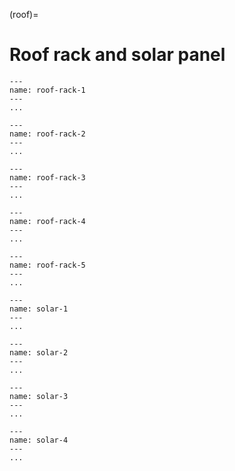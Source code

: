 (roof)=
# Roof rack and solar panel

```{figure} images/roof/roof-rack-1.jpeg
---
name: roof-rack-1
---
...
```

```{figure} images/roof/roof-rack-2.jpeg
---
name: roof-rack-2
---
...
```

```{figure} images/roof/roof-rack-3.jpeg
---
name: roof-rack-3
---
...
```

```{figure} images/roof/roof-rack-4.jpeg
---
name: roof-rack-4
---
...
```

```{figure} images/roof/roof-rack-5.jpeg
---
name: roof-rack-5
---
...
```

```{figure} images/roof/solar-1.jpeg
---
name: solar-1
---
...
```

```{figure} images/roof/solar-2.jpeg
---
name: solar-2
---
...
```

```{figure} images/roof/solar-3.jpeg
---
name: solar-3
---
...
```

```{figure} images/roof/solar-4.jpeg
---
name: solar-4
---
...
```